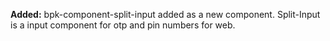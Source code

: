 **Added:**
bpk-component-split-input added as a new component. Split-Input is a input component for otp and pin numbers for web.